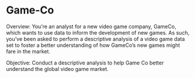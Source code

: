 # Game-Co
Overview: You’re an analyst for a new video game company, GameCo, which wants to use data to inform the development of new games. As such, you’ve been asked to perform a descriptive analysis of a video game data set to foster a better understanding of how GameCo’s new games might fare in the market.

Objective: Conduct a descriptive analysis to help Game Co better understand the global video game market.
